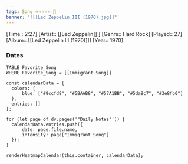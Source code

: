 ```yaml
---
tags: Song ⭐⭐⭐⭐⭐ 💛
banner: "![[Led Zeppelin III (1970).jpg]]"
---
```

[Time:: 2:27]
[Artist:: [[Led Zeppelin]] ]
[Genre:: Hard Rock]
[Played:: 27]
[Album:: [[Led Zeppelin III (1970)]]]
[Year:: 1970]
### Dates
````dataview
TABLE Favorite_Song
WHERE Favorite_Song = [[Immigrant Song]]
````

  ```dataviewjs
const calendarData = { 
	colors: { 
		blue: ["#9ccfd8", "#5BAAB8", "#57A1BB", "#5da8c7", "#3e8fb0"] 
	}, 
	entries: [] 
}; 

for (let page of dv.pages('"Daily Notes"')) { 
	calendarData.entries.push({ 
		date: page.file.name, 
		intensity: page["Immigrant_Song"]
	}); 
} 

renderHeatmapCalendar(this.container, calendarData);
```
